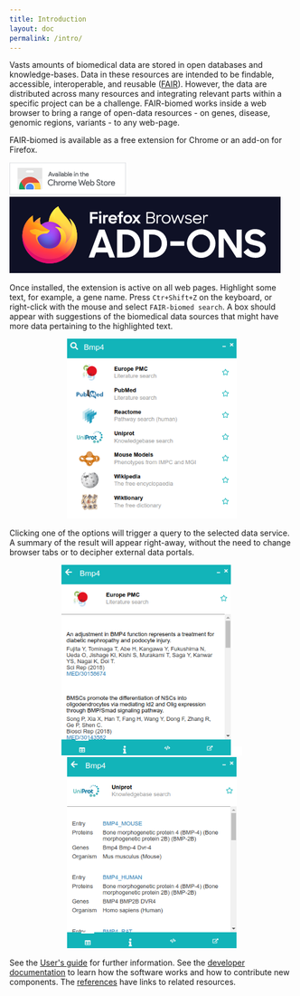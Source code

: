 ```yaml
---
title: Introduction
layout: doc
permalink: /intro/
---
```


Vasts amounts of biomedical data are stored in open databases and knowledge-bases. Data in these resources are intended to be findable, accessible, interoperable, and reusable ([FAIR](https://www.nature.com/articles/sdata201618">FAIR</a>)). However, the data are distributed across many resources and integrating relevant parts within a specific project can be a challenge. FAIR-biomed works inside a web browser to bring a range of open-data resources - on genes, disease, genomic regions, variants - to any web-page.

FAIR-biomed is available as a free extension for Chrome or an add-on for Firefox. 

<div class="container">
<div class="row">
<div class="col-sm-6">
<a href="https://chrome.google.com/webstore/detail/fair-biomed/kaacnnmpcdbebmkbcddpckgpgphhcdhn">
    <img class="center browser-ad" src="../images/ChromeWebStore_BadgeWBorder_v2_206x58.png">
</a>
</div>
<div class="col-sm-6">
<a href="https://addons.mozilla.org/en-GB/firefox/addon/fair-biomed/">
    <img class="center browser-ad" src="../images/firefox_addons.png">
</a>
</div>
</div>
</div>


<div class="clear mt-3"></div>

Once installed, the extension is active on all web pages. Highlight some text, for example, a gene name. Press `Ctr+Shift+Z` on the keyboard, or right-click with the mouse and select `FAIR-biomed search`. A box should appear with suggestions of the biomedical data sources that might have more data pertaining to the highlighted text.

<p align="center">
<img src="/images/bmp4_list.png" width="300">
</p>

Clicking one of the options will trigger a query to the selected data service. A summary of the result will appear right-away, without the need to change browser tabs or to decipher external data portals.

<p align="center">
<img src="/images/bmp4_europepmc.png" width="300">
<img src="/images/spacer.png" width="16px">
<img src="/images/bmp4_uniprot.png" width="300">
</p>

<div class="clear mt-3"></div>

See the [User's guide](/guide/) for further information. See the [developer documentation](/documentation/) to learn how the software works and how to contribute new components. The [references](/references/) have links to related resources.